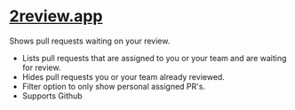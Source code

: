 <a href="https://2review.app" target="_blank"><h1>2review.app</h1></a>

Shows pull requests waiting on your review.

- Lists pull requests that are assigned to you or your team and are waiting for review.
- Hides pull requests you or your team already reviewed.
- Filter option to only show personal assigned PR's.
- Supports Github 



